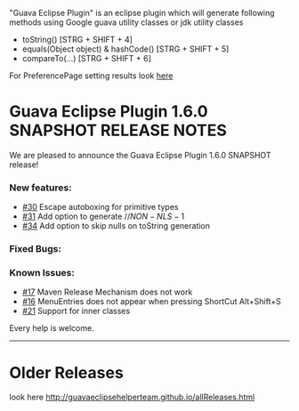 "Guava Eclipse Plugin" is an eclipse plugin which will generate following methods using Google guava utility classes or jdk utility classes
- toString() [STRG + SHIFT + 4]
- equals(Object object) &amp; hashCode() [STRG + SHIFT + 5]
- compareTo(...) [STRG + SHIFT + 6]


For PreferencePage setting results look [here](https://GuavaEclipsePlugin.github.io/PreferencePageSettingDetails.html)

# Guava Eclipse Plugin 1.6.0 SNAPSHOT RELEASE NOTES

We are pleased to announce the Guava Eclipse Plugin 1.6.0 SNAPSHOT release!

### New features:
- [#30](https://github.com/GuavaEclipseHelperTeam/GuavaEclipseHelper/issues/30) Escape autoboxing for primitive types
- [#31](https://github.com/GuavaEclipseHelperTeam/GuavaEclipseHelper/issues/31) Add option to generate //$NON-NLS-1$
- [#34](https://github.com/GuavaEclipseHelperTeam/GuavaEclipseHelper/issues/34) Add option to skip nulls on toString generation

### Fixed Bugs:

### Known Issues:
- [#17](https://github.com/GuavaEclipseHelperTeam/GuavaEclipseHelper/issues/17) Maven Release Mechanism does not work
- [#16](https://github.com/GuavaEclipseHelperTeam/GuavaEclipseHelper/issues/16) MenuEntries does not appear when pressing ShortCut Alt+Shift+S
- [#21](https://github.com/GuavaEclipseHelperTeam/GuavaEclipseHelper/issues/21) Support for inner classes


Every help is welcome.

---

# Older Releases
look here http://guavaeclipsehelperteam.github.io/allReleases.html 